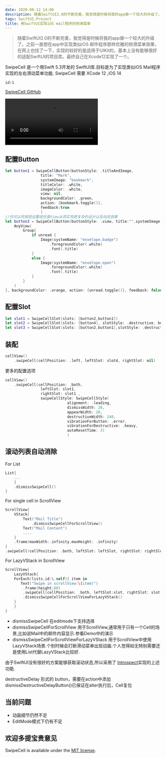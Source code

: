 ```yaml
---
date: 2020-08-12 14:00
description: 随着SwiftUI2.0的不断完善，我觉得是时候将我的app做一个较大的升级了。之前一直想在app中实现类似iOS 邮件程序那样优雅的侧滑菜单效果，在网上也找了一下，实现的较好的是适用于UIKit的，基本上没有能够很好的适配SwiftUI的项目库。最终自己在Xcode12实现了一个。
tags: SwiftUI,Project
title: 用SwiftUI实现iOS mail程序的侧滑菜单
---
```



> 随着SwiftUI2.0的不断完善，我觉得是时候将我的app做一个较大的升级了。之前一直想在app中实现类似iOS 邮件程序那样优雅的侧滑菜单效果，在网上也找了一下，实现的较好的是适用于UIKit的，基本上没有能够很好的适配SwiftUI的项目库。最终自己在Xcode12实现了一个。

SwipeCell 是一个用Swift 5.3开发的 SwiftUI库.目标是为了实现类似iOS Mail程序实现的左右滑动菜单功能. SwipeCell 需要 XCode 12 ,iOS 14

```responser
id:1
```

[SwipeCell GitHub](https://github.com/fatbobman/SwipeCell)

<video src="https://cdn.fatbobman.com/SwipeCellDemoVideo.mp4" controls = "controls">你的浏览器不支持本视频</video>

## 配置Button ##

```swift
let button1 = SwipeCellButton(buttonStyle: .titleAndImage,
                title: "Mark", 
                systemImage: "bookmark",
                titleColor: .white, 
                imageColor: .white, 
                view: nil,   
                backgroundColor: .green,
                action: {bookmark.toggle()},
                feedback:true
                )
//你可以将按钮设置成任意View从而实现更复杂的设计以及动态效果
let button3 = SwipeCellButton(buttonStyle: .view, title:"",systemImage: "", view: {
    AnyView(
        Group{
            if unread {
                Image(systemName: "envelope.badge")
                    .foregroundColor(.white)
                    .font(.title)
            }
            else {
                Image(systemName: "envelope.open")
                    .foregroundColor(.white)
                    .font(.title)
            }
        }
    )
}, backgroundColor: .orange, action: {unread.toggle()}, feedback: false)
```

## 配置Slot ##

```swift
let slot1 = SwipeCellSlot(slots: [button2,button1])
let slot2 = SwipeCellSlot(slots: [button4], slotStyle: .destructive, buttonWidth: 60) 
let slot3 = SwipeCellSlot(slots: [button2,button1],slotStyle: .destructiveDelay)
```

## 装配 ##

```swift
cellView()
    .swipeCell(cellPosition: .left, leftSlot: slot4, rightSlot: nil)
```

更多的配置选项

```swift
cellView()
    .swipeCell(cellPosition: .both, 
                leftSlot: slot1, 
                rightSlot: slot1 ,
                swipeCellStyle: SwipeCellStyle(
                            alignment: .leading,
                            dismissWidth: 20,
                            appearWidth: 20,
                            destructiveWidth: 240, 
                            vibrationForButton: .error, 
                            vibrationForDestructive: .heavy, 
                            autoResetTime: 3)
                            )
```

## 滚动列表自动消除 ##

For List

```swift
List{
    ...
    }
    .dismissSwipeCell()
}
```

For single cell in ScrollView

```swift
ScrollView{
    VStack{
        Text("Mail Title")
            .dismissSwipeCellForScrollView() 
        Text("Mail Content")
        ....
    }
    .frame(maxWidth:.infinity,maxHeight: .infinity)
}
.swipeCell(cellPosition: .both, leftSlot: leftSlot, rightSlot: rightSlot,clip: false)
```

For LazyVStack in ScrollView

```swift
ScrollView{
    LazyVStack{
    ForEach(lists,id:\.self){ item in
       Text("Swipe in scrollView:\(item)")
        .frame(height:80)
        .swipeCell(cellPosition: .both, leftSlot:slot, rightSlot: slot)
        .dismissSwipeCellForScrollViewForLazyVStack()
    }
    }
}
```

- dismissSwipeCell 在editmode下支持选择
- dismissSwipeCellForScrollView 用于ScrollView,通常用于只有一个Cell的场景,比如说Mail中的邮件内容显示.参看Demo中的演示
- dismissSwipeCellForScrollViewForLazyVStack 用于ScrollView中使用LazyVStack场景.个别时候会打断滑动菜单出现动画.个人觉得如无特别需要还是使用List代替LazyVStack比较好.

由于SwiftUI没有很好的方案能够获取滚动状态,所以采用了 [Introspect](https://github.com/siteline/SwiftUI-Introspect.git)实现的上述功能.

destructiveDelay 形式的 button，需要在action中添加 dismissDestructiveDelayButton()已保证在alter执行后，Cell复位

## 当前问题 ##

- 动画细节仍然不足
- EditMode模式下仍有不足

## 欢迎多提宝贵意见 ##

SwipeCell is available under the [MIT license](https://github.com/fatbobman/SwipeCell/blob/main/LICENSE.md).
